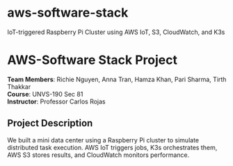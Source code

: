 # aws-software-stack
IoT-triggered Raspberry Pi Cluster using AWS IoT, S3, CloudWatch, and K3s

# AWS-Software Stack Project

**Team Members**: Richie Nguyen, Anna Tran, Hamza Khan, Pari Sharma, Tirth Thakkar  
**Course**: UNVS-190 Sec 81  
**Instructor**: Professor Carlos Rojas  

## Project Description  
We built a mini data center using a Raspberry Pi cluster to simulate distributed task execution. AWS IoT triggers jobs, K3s orchestrates them, AWS S3 stores results, and CloudWatch monitors performance.
